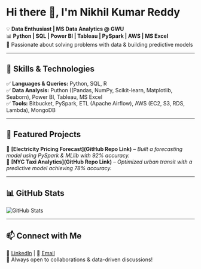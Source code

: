# Hi there 👋, I'm Nikhil Kumar Reddy  

💡 **Data Enthusiast | MS Data Analytics @ GWU**  
📊 **Python | SQL | Power BI | Tableau | PySpark | AWS | MS Excel**  
🚀 Passionate about solving problems with data & building predictive models  

---

## 🔧 Skills & Technologies  
✅ **Languages & Queries:** Python, SQL, R  
✅ **Data Analysis:** Puthon ((Pandas, NumPy, Scikit-learn, Matplotlib, Seaborn), Power BI, Tableau, MS Excel  
✅ **Tools:** Bitbucket, PySpark, ETL (Apache Airflow), AWS (EC2, S3, RDS, Lambda), MongoDB  

---

## 📂 Featured Projects  
📌 **[Electricity Pricing Forecast](GitHub Repo Link)** – _Built a forecasting model using PySpark & MLlib with 92% accuracy._  
📌 **[NYC Taxi Analytics](GitHub Repo Link)** – _Optimized urban transit with a predictive model achieving 78% accuracy._  

---

## 📊 GitHub Stats  
![GitHub Stats](https://github-readme-stats.vercel.app/api?username=nikhilreddy00&show_icons=true&theme=radical)  

---

## 📫 Connect with Me  
🔗 [LinkedIn](https://www.linkedin.com/in/uvnikhil/) | 📧 [Email](mailto:venkatanikhilkumarreddyu@gwu.edu)  
🚀 Always open to collaborations & data-driven discussions!  
